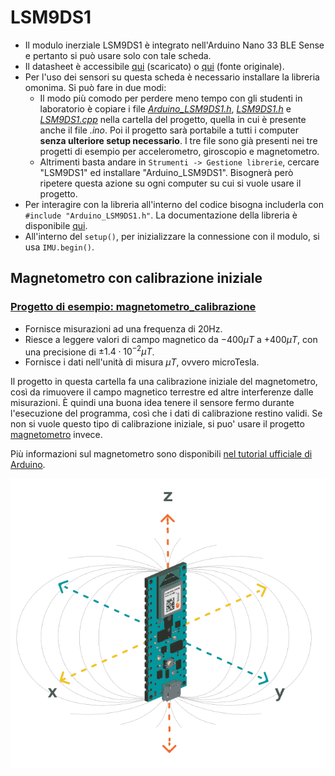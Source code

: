 # LSM9DS1

- Il modulo inerziale LSM9DS1 è integrato nell'Arduino Nano 33 BLE Sense e pertanto si può usare solo con tale scheda.
- Il datasheet è accessibile [qui](./LSM9DS1.pdf) (scaricato) o [qui](https://cdn.sparkfun.com/assets/learn_tutorials/3/7/3/LSM9DS1_Datasheet.pdf) (fonte originale).
- Per l'uso dei sensori su questa scheda è necessario installare la libreria omonima. Si può fare in due modi:
  - Il modo più comodo per perdere meno tempo con gli studenti in laboratorio è copiare i file [*Arduino_LSM9DS1.h*](./accelerometro/Arduino_LSM9DS1.h), [*LSM9DS1.h*](./accelerometro/LSM9DS1.h) e [*LSM9DS1.cpp*](./accelerometro/LSM9DS1.cpp) nella cartella del progetto, quella in cui è presente anche il file *.ino*. Poi il progetto sarà portabile a tutti i computer **senza ulteriore setup necessario**. I tre file sono già presenti nei tre progetti di esempio per accelerometro, giroscopio e magnetometro.
  - Altrimenti basta andare in `Strumenti -> Gestione librerie`, cercare "LSM9DS1" ed installare "Arduino_LSM9DS1". Bisognerà però ripetere questa azione su ogni computer su cui si vuole usare il progetto.
- Per interagire con la libreria all'interno del codice bisogna includerla con `#include "Arduino_LSM9DS1.h"`. La documentazione della libreria è disponibile [qui](https://www.arduino.cc/reference/en/libraries/arduino_lsm9ds1/).
- All'interno del `setup()`, per inizializzare la connessione con il modulo, si usa `IMU.begin()`.


## Magnetometro con calibrazione iniziale

### [Progetto di esempio: magnetometro_calibrazione](./magnetometro_calibrazione.ino)

- Fornisce misurazioni ad una frequenza di 20Hz.
- Riesce a leggere valori di campo magnetico da $-400\mu T$ a $+400\mu T$, con una precisione di $\pm 1.4 \cdot 10^{-2}\mu T$.
- Fornisce i dati nell'unità di misura $\mu T$, ovvero microTesla.

Il progetto in questa cartella fa una calibrazione iniziale del magnetometro, così da rimuovere il campo magnetico terrestre ed altre interferenze dalle misurazioni. È quindi una buona idea tenere il sensore fermo durante l'esecuzione del programma, così che i dati di calibrazione restino validi. Se non si vuole questo tipo di calibrazione iniziale, si puo' usare il progetto [magnetometro](../magnetometro/13_magnetometro.md) invece.

Più informazioni sul magnetometro sono disponibili [nel tutorial ufficiale di Arduino](https://docs.arduino.cc/tutorials/nano-33-ble-sense/imu-magnetometer).

![Orientazione](./nano33BS_04_magnetometer.png)
